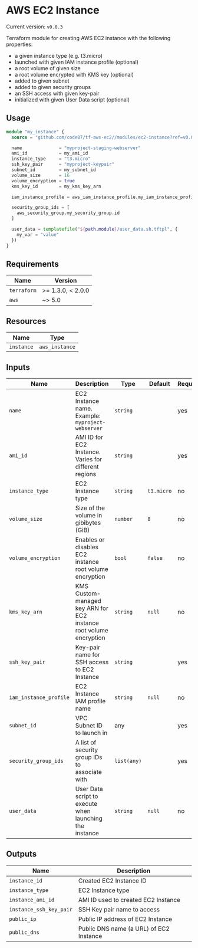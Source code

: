 # AWS EC2 Instance

Current version: `v0.0.3`

Terraform module for creating AWS EC2 instance with the following properties:
* a given instance type (e.g. t3.micro)
* launched with given IAM instance profile (optional)
* a root volume of given size
* a root volume encrypted with KMS key (optional)
* added to given subnet
* added to given security groups
* an SSH access with given key-pair
* initialized with given User Data script (optional)


## Usage

```terraform
module "my_instance" {
  source = "github.com/code87/tf-aws-ec2//modules/ec2-instance?ref=v0.0.3"

  name              = "myproject-staging-webserver"
  ami_id            = my_ami_id
  instance_type     = "t3.micro"
  ssh_key_pair      = "myproject-keypair"
  subnet_id         = my_subnet_id
  volume_size       = 16
  volume_encryption = true
  kms_key_id        = my_kms_key_arn

  iam_instance_profile = aws_iam_instance_profile.my_iam_instance_profile.name

  security_group_ids = [
    aws_security_group.my_security_group.id
  ]

  user_data = templatefile("${path.module}/user_data.sh.tftpl", {
    my_var = "value"
  })
}
```


## Requirements

| Name        | Version           |
|-------------|-------------------|
| `terraform` | >= 1.3.0, < 2.0.0 |
| `aws`       | ~> 5.0            |


## Resources

| Name       | Type           |
|------------|----------------|
| `instance` | `aws_instance` |


## Inputs

| Name                   | Description                                                        | Type        | Default    | Required |
|------------------------|--------------------------------------------------------------------|-------------|------------|----------|
| `name`                 | EC2 Instance name. Example: `myproject-webserver`                  | `string`    |            | yes      |
| `ami_id`               | AMI ID for EC2 Instance. Varies for different regions              | `string`    |            | yes      |
| `instance_type`        | EC2 Instance type                                                  | `string`    | `t3.micro` | no       |
| `volume_size`          | Size of the volume in gibibytes (GiB)                              | `number`    | `8`        | no       |
| `volume_encryption`    | Enables or disables EC2 instance root volume encryption            | `bool`      | `false`    | no       |
| `kms_key_arn`          | KMS Custom-managed key ARN for EC2 instance root volume encryption | `string`    | `null`     | no       |
| `ssh_key_pair`         | Key-pair name for SSH access to EC2 Instance                       | `string`    |            | yes      |
| `iam_instance_profile` | EC2 Instance IAM profile name                                      | `string`    | `null`     | no       |
| `subnet_id`            | VPC Subnet ID to launch in                                         | any         |            | yes      |
| `security_group_ids`   | A list of security group IDs to associate with                     | `list(any)` |            | yes      |
| `user_data`            | User Data script to execute when launching the instance            | `string`    | `null`     | no       |


## Outputs

| Name                    | Description                             |
|-------------------------|-----------------------------------------|
| `instance_id`           | Created EC2 Instance ID                 |
| `instance_type`         | EC2 Instance type                       |
| `instance_ami_id`       | AMI ID used to created EC2 Instance     |
| `instance_ssh_key_pair` | SSH Key pair name to access             |
| `public_ip`             | Public IP address of EC2 Instance       |
| `public_dns`            | Public DNS name (a URL) of EC2 Instance |
